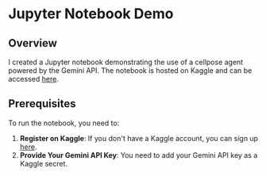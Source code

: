 # Jupyter Notebook Demo

## Overview

I created a Jupyter notebook demonstrating the use of a cellpose agent powered by the Gemini API. The notebook is hosted on Kaggle and can be accessed [here](https://www.kaggle.com/code/xueerchen/xueer-s-cellpose-agent-powered-by-gemini-1-5-flash).

## Prerequisites

To run the notebook, you need to:

1. **Register on Kaggle**: If you don't have a Kaggle account, you can sign up [here](https://www.kaggle.com/).
2. **Provide Your Gemini API Key**: You need to add your Gemini API key as a Kaggle secret. 

